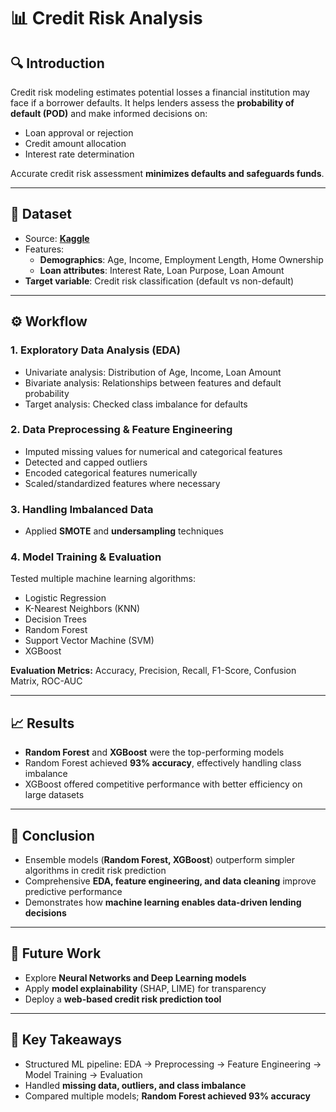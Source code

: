 # 📊 Credit Risk Analysis

## 🔍 Introduction
Credit risk modeling estimates potential losses a financial institution may face if a borrower defaults. It helps lenders assess the **probability of default (POD)** and make informed decisions on:

- Loan approval or rejection
- Credit amount allocation
- Interest rate determination

Accurate credit risk assessment **minimizes defaults and safeguards funds**.

---

## 📂 Dataset
- Source: **[Kaggle](https://www.kaggle.com/)**
- Features:
  - **Demographics**: Age, Income, Employment Length, Home Ownership
  - **Loan attributes**: Interest Rate, Loan Purpose, Loan Amount
- **Target variable**: Credit risk classification (default vs non-default)

---

## ⚙️ Workflow

### 1. Exploratory Data Analysis (EDA)
- Univariate analysis: Distribution of Age, Income, Loan Amount
- Bivariate analysis: Relationships between features and default probability
- Target analysis: Checked class imbalance for defaults

### 2. Data Preprocessing & Feature Engineering
- Imputed missing values for numerical and categorical features
- Detected and capped outliers
- Encoded categorical features numerically
- Scaled/standardized features where necessary

### 3. Handling Imbalanced Data
- Applied **SMOTE** and **undersampling** techniques

### 4. Model Training & Evaluation
Tested multiple machine learning algorithms:

- Logistic Regression
- K-Nearest Neighbors (KNN)
- Decision Trees
- Random Forest
- Support Vector Machine (SVM)
- XGBoost

**Evaluation Metrics:** Accuracy, Precision, Recall, F1-Score, Confusion Matrix, ROC-AUC

---

## 📈 Results
- **Random Forest** and **XGBoost** were the top-performing models
- Random Forest achieved **93% accuracy**, effectively handling class imbalance
- XGBoost offered competitive performance with better efficiency on large datasets

---

## 📝 Conclusion
- Ensemble models (**Random Forest, XGBoost**) outperform simpler algorithms in credit risk prediction
- Comprehensive **EDA, feature engineering, and data cleaning** improve predictive performance
- Demonstrates how **machine learning enables data-driven lending decisions**

---

## 🚀 Future Work
- Explore **Neural Networks and Deep Learning models**
- Apply **model explainability** (SHAP, LIME) for transparency
- Deploy a **web-based credit risk prediction tool**

---

## 📌 Key Takeaways
- Structured ML pipeline: EDA → Preprocessing → Feature Engineering → Model Training → Evaluation
- Handled **missing data, outliers, and class imbalance**
- Compared multiple models; **Random Forest achieved 93% accuracy**
